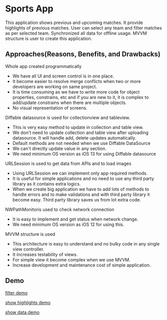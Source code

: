 
# Sports App

This application shows previous and upcoming matches. It provide highlights of previous matches. User can select any team and filter matches as per selected team. Synchronized all data for offline usage. MVVM structure is user to create this application. 


## Approaches(Reasons, Benefits, and Drawbacks)

Whole app created programmatically

- We have all UI and screen control is in one place.
- It become easier to resolve merge conflicts when two or more developers are working on same project.
- It is time consuming as we have to write more code for object properties, constrains, etc and if you are new to it, it is complex to add/update constrains when there are multiple objects.
- No visual representation of screens.

Diffable datasource is used for collectionview and tableview.

- This is very easy method to update in collection and table view.
- We don't need to update collection and table view after uploading datasource. It will handle add, delete updates automatically.
- Default methods are not needed when we use Diffable DataSource
- We can't directly update value in any section.
- We need minimum OS version as iOS 13 for using Diffable datasource

URLSession is used to get data from APIs and to load images

- Using URLSession we can implement only app required methods.
- It is useful for simple applications and no need to use any third party library as it contains extra logics.
- When we create big application we have to add lots of methods to handle errors and to make validations and with third party library it become easy. Third party library saves us from lot extra code.

NWPathMonitoris used to check network connection

- It is easy to implement and get status when network change.
- We need minimum OS version as iOS 12 for using this.

MVVM structure is used 

- This architecture is easy to understand and no bulky code in any single view controller.
- It increases testability of views.
- For simple view it become complex when we use MVVM.
- Increase development and maintenance cost of simple application.




## Demo

[filter demo](https://github.com/kruti01/Virtusa_Assignment/blob/main/filter.gif)

[show highlights demo](https://github.com/kruti01/Virtusa_Assignment/blob/main/highlights.gif)

[show data demo](https://github.com/kruti01/Virtusa_Assignment/blob/main/showdata.gif)
